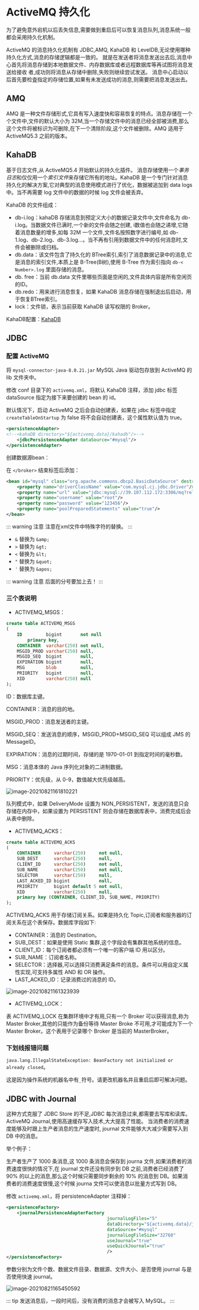# ActiveMQ 持久化

为了避免意外宕机以后丢失信息,需要做到重启后可以恢复消息队列,消息系统一般都会采用持久化机制。

ActiveMQ 的消息持久化机制有 JDBC,AMQ, KahaDB 和 LeveIDB,无论使用哪种持久化方式,消息的存储逻辑都是一致的。
就是在发送者将消息发送出去后,消息中心首先将消息存储到本地数据文件、内存数据库或者远程数据库等再试图将消息发送给接收
者,成功则将消息从存储中删除,失败则继续尝试发送。
消息中心启动以后首先要检査指定的存储位置,如果有未发送成功的消息,则需要把消息发送出去。

## AMQ

AMQ 是一种文件存储形式,它具有写入速度快和容易恢复的特点。消息存储在一个个文件中,文件的默认大小为 32M,当一个存储文件中的消息已经全部被消费,那么这个文件将被标识为可删除,在下一个清除阶段,这个文件被删除。AMQ 适用于 ActiveMQ5.3 之前的版本。

## KahaDB

基于日志文件,从 ActiveMQ5.4 开始默认的持久化插件。
消息存储使用一个*事务日志*和仅仅用一个*索引文件*来存储它所有的地址。KahaDB 是一个专门针对消息持久化的解决方案,它对典型的消息使用模式进行了优化，数据被追加到 data logs 中。当不再需要 log 文件中的数据的时候 log 文件会被丢弃。

KahaDB 的文件组成：

- db-i.log：kahaDB 存储消息到预定义大小的数据记录文件中,文件命名为 db-i.log。当数据文件已满时,一个新的文件会随之创建, i数值也会随之递增,它随着消息数量的增多,如每 32M 一个文件,文件名按照数字进行编号,如 db-1.log、db-2.log、db-3.log…。当不再有引用到数据文件中的任何消息时,文件会被删除或归档。
- db.data：该文件包含了持久化的 BTree索引,索引了消息数据记录中的消息,它是消息的索引文件,本质上是 B-Tree(B树),使用 B-Tree 作为索引指向 `db-< Number>.log` 里面存储的消息。
- db. free：当前 db.data 文件里哪些页面是空闲的,文件具体内容是所有空闲页的ID。
- db.redo：用来进行消息恢复，如果 KahaDB 消息存储在强制退出后启动，用于恢复BTree索引。
- lock：文件锁，表示当前获取 KahaDB 读写权限的 Broker。

KahaDB配置：[KahaDB](https://activemq.apache.org/kahadb)

## JDBC

### 配置 ActiveMQ

将 `mysql-connector-java-8.0.21.jar` MySQL Java 驱动包存放到 ActiveMQ 的 lib 文件夹中。

修改 conf 目录下的 `activemq.xml`，将默认 KahaDB 注释，添加 jdbc 标签 dataSource 指定为接下来要创建的 bean 的 id。

默认情况下，启动 ActiveMQ 之后会自动创建表，如果在 jdbc 标签中指定 `createTableOnStartup` 为 false 将不会自动创建表，这个属性默认值为 true。

```xml
<persistenceAdapter>
<!--<kahaDB directory="${activemq.data}/kahadb"/>-->
	<jdbcPersistenceAdapter dataSource="#mysql"/>
</persistenceAdapter>
```

创建数据源bean：

在 `</broker>` 结束标签后添加：

```xml
<bean id="mysql" class="org.apache.commons.dbcp2.BasicDataSource" destroy-method="close">
    <property name="driverClassName" value="com.mysql.cj.jdbc.Driver"/>
    <property name="url" value="jdbc:mysql://39.107.112.172:3306/mq?relaxAutoCommit=true&amp;erverTimezone=UTC"/>
    <property name="username" value="root"/>
    <property name="password" value="123456"/>
    <property name="poolPreparedStatements" value="true"/>
</bean>
```

::: warning 注意
注意在xml文件中特殊字符的替换。
:::

- `&` 替换为 `&amp;`
- `>` 替换为 `&gt;`
- `<` 替换为 `&lt;`
- `"` 替换为 `&quot;`
- `'` 替换为 `&apos;`

::: warning 注意
后面的分号要加上去！
:::

### 三个表说明

- ACTIVEMQ_MSGS：

```sql
create table ACTIVEMQ_MSGS
(
    ID         bigint       not null
        primary key,
    CONTAINER  varchar(250) not null,
    MSGID_PROD varchar(250) null,
    MSGID_SEQ  bigint       null,
    EXPIRATION bigint       null,
    MSG        blob         null,
    PRIORITY   bigint       null,
    XID        varchar(250) null
);
```

ID：数据库主键。

CONTAINER：消息的目的地。

MSGID_PROD：消息发送者的主键。

MSGID_SEQ：发送消息的顺序，MSGID_PROD+MSGID_SEQ 可以组成 JMS 的 MessageID。

EXPIRATION：消息的过期时间，存储的是 1970-01-01 到指定时间的毫秒数。

MSG：消息本体的 Java 序列化对象的二进制数据。

PRIORITY：优先级，从 0-9，数值越大优先级越高。

![image-20210821161810221](/ActiveMQ/image-20210821161810221.png)

队列模式中，如果 DeliveryMode 设置为 NON_PERSISTENT，发送的消息只会存储在内存中，如果设置为 PERSISTENT 则会存储在数据库表中，消费完成后会从表中删除。

- ACTIVEMQ_ACKS：

```sql
create table ACTIVEMQ_ACKS
(
    CONTAINER     varchar(250)     not null,
    SUB_DEST      varchar(250)     null,
    CLIENT_ID     varchar(250)     not null,
    SUB_NAME      varchar(250)     not null,
    SELECTOR      varchar(250)     null,
    LAST_ACKED_ID bigint           null,
    PRIORITY      bigint default 5 not null,
    XID           varchar(250)     null,
    primary key (CONTAINER, CLIENT_ID, SUB_NAME, PRIORITY)
);
```

ACTIVEMQ_ACKS 用于存储订阅关系。如果是持久化 Topic,订阅者和服务器的订阅关系在这个表保存。数据库字段如下:

- CONTAINER：消息的 Destination。
- SUB_DEST：如果是使用 Static 集群,这个字段会有集群其他系统的信息。
- CLIENT_ID：每个订阅者都必须有一个唯一的客户端 ID 用以区分。
- SUB_NAME：订阅者名称。
- SELECTOR：选择器,可以选择只消费满足条件的消息。条件可以用自定义属性实现,可支持多属性 AND 和 OR 操作。
- LAST_ACKED_ID：记录消费过的消息的 ID。

![image-20210821161323939](/ActiveMQ/image-20210821161323939.png)

- ACTIVEMQ_LOCK：

表 ACTIVEMQ_LOCK 在集群环境中才有用,只有一个 Broker 可以获得消息,称为 Master Broker,其他的只能作为备份等待 Master Broke 不可用,才可能成为下一个 Master Broker。这个表用于记录哪个 Broker 是当前的 MasterBroker。

### 下划线报错问题

`java.lang.IllegalStateException: BeanFactory not initialized or already closed`。

这是因为操作系统的机器名中有`_`符号。请更改机器名并且重启后即可解决问题。

## JDBC with Journal

这种方式克服了 JDBC Store 的不足,JDBC 每次消息过来,都需要去写库和读库。
ActiveMQ Journal,使用高速缓存写入技术,大大提高了性能。
当消费者的消费速度能够及时跟上生产者消息的生产速度时, journal 文件能够大大减少需要写入到 DB 中的消息。

举个例子：

生产者生产了 1000 条消息,这 1000 条消息会保存到 journa 文件,如果消费者的消费速度很快的情况下,在 journal 文件还没有同步到 DB 之前,消费者已经消费了 90% 的以上的消息,那么这个时候只需要同步剩余的 10% 的消息到 DB。如果消费者的消费速度很慢,这个时候 journa 文件可以使消息以批量方式写到 DB。

修改 `activemq.xml`，将 persistenceAdapter 注释掉：

```xml
<persistenceFactory>
    <journalPersistenceAdapterFactory
                                      journalLogFiles="5"
                                      dataDirectory="${activemq.data}/journal"
                                      dataSource="#mysql"
                                      journalLogFileSize="32768"
                                      useJournal="true"
                                      useQuickJournal="true"
                                      />
</persistenceFactory>
```

参数分别为文件个数、数据文件目录、数据源、文件大小、是否使用 journal 与是否使用快速 journal。

![image-20210821165450592](/ActiveMQ/image-20210821165450592.png)

::: tip
发送消息后，一段时间后，没有消费的消息才会被写入 MySQL。
:::
